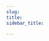 ```yaml
---
slug:
title:
sidebar_title:

---
```


<!--stackedit_data:
eyJoaXN0b3J5IjpbLTEzMjYyODk1OTIsLTIwODg3NDY2MTJdfQ
==
-->